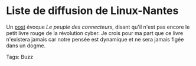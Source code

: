 # Liste de diffusion de Linux-Nantes

Un [post](http://permalink.gmane.org/gmane.org.user-group.linux.france.nantes/3393) évoque *Le peuple des connecteurs*, disant qu'il n'est pas encore le petit livre rouge de la révolution cyber. Je crois pour ma part que ce livre n'existera jamais car notre pensée est dynamique et ne sera jamais figée dans un dogme.

Tags: Buzz